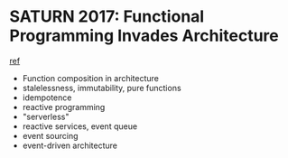 # SATURN 2017: Functional Programming Invades Architecture
[ref](https://www.youtube.com/watch?v=lhI6W65Rrfg)


- Function composition in architecture
- stalelessness, immutability, pure functions
- idempotence
- reactive programming
- "serverless"
- reactive services, event queue
- event sourcing
- event-driven architecture